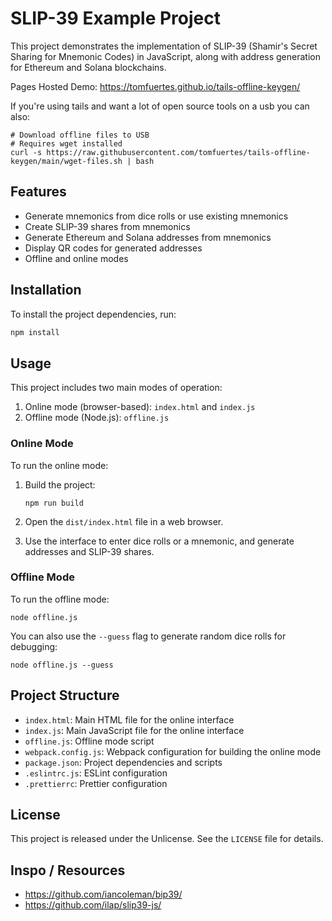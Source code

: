 # SLIP-39 Example Project

This project demonstrates the implementation of SLIP-39 (Shamir's Secret Sharing for Mnemonic Codes) in JavaScript, along with address generation for Ethereum and Solana blockchains.

Pages Hosted Demo: https://tomfuertes.github.io/tails-offline-keygen/

If you're using tails and want a lot of open source tools on a usb you can also:

```
# Download offline files to USB
# Requires wget installed
curl -s https://raw.githubusercontent.com/tomfuertes/tails-offline-keygen/main/wget-files.sh | bash
```

## Features

- Generate mnemonics from dice rolls or use existing mnemonics
- Create SLIP-39 shares from mnemonics
- Generate Ethereum and Solana addresses from mnemonics
- Display QR codes for generated addresses
- Offline and online modes

## Installation

To install the project dependencies, run:

```bash
npm install
```

## Usage

This project includes two main modes of operation:

1. Online mode (browser-based): `index.html` and `index.js`
2. Offline mode (Node.js): `offline.js`

### Online Mode

To run the online mode:

1. Build the project:

   ```
   npm run build
   ```

2. Open the `dist/index.html` file in a web browser.

3. Use the interface to enter dice rolls or a mnemonic, and generate addresses and SLIP-39 shares.

### Offline Mode

To run the offline mode:

```
node offline.js
```

You can also use the `--guess` flag to generate random dice rolls for debugging:

```
node offline.js --guess
```

## Project Structure

- `index.html`: Main HTML file for the online interface
- `index.js`: Main JavaScript file for the online interface
- `offline.js`: Offline mode script
- `webpack.config.js`: Webpack configuration for building the online mode
- `package.json`: Project dependencies and scripts
- `.eslintrc.js`: ESLint configuration
- `.prettierrc`: Prettier configuration

## License

This project is released under the Unlicense. See the `LICENSE` file for details.

## Inspo / Resources

- https://github.com/iancoleman/bip39/
- https://github.com/ilap/slip39-js/
